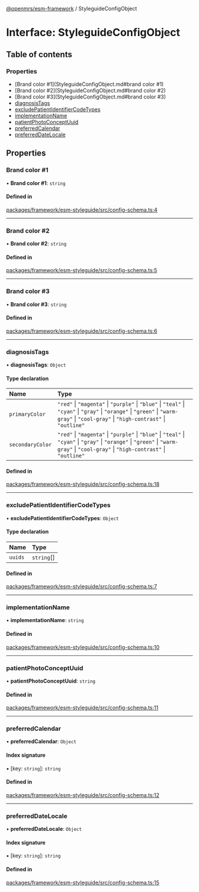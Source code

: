 [@openmrs/esm-framework](../API.md) / StyleguideConfigObject

# Interface: StyleguideConfigObject

## Table of contents

### Properties

- [Brand color #1](StyleguideConfigObject.md#brand color #1)
- [Brand color #2](StyleguideConfigObject.md#brand color #2)
- [Brand color #3](StyleguideConfigObject.md#brand color #3)
- [diagnosisTags](StyleguideConfigObject.md#diagnosistags)
- [excludePatientIdentifierCodeTypes](StyleguideConfigObject.md#excludepatientidentifiercodetypes)
- [implementationName](StyleguideConfigObject.md#implementationname)
- [patientPhotoConceptUuid](StyleguideConfigObject.md#patientphotoconceptuuid)
- [preferredCalendar](StyleguideConfigObject.md#preferredcalendar)
- [preferredDateLocale](StyleguideConfigObject.md#preferreddatelocale)

## Properties

### Brand color #1

• **Brand color #1**: `string`

#### Defined in

[packages/framework/esm-styleguide/src/config-schema.ts:4](https://github.com/openmrs/openmrs-esm-core/blob/main/packages/framework/esm-styleguide/src/config-schema.ts#L4)

___

### Brand color #2

• **Brand color #2**: `string`

#### Defined in

[packages/framework/esm-styleguide/src/config-schema.ts:5](https://github.com/openmrs/openmrs-esm-core/blob/main/packages/framework/esm-styleguide/src/config-schema.ts#L5)

___

### Brand color #3

• **Brand color #3**: `string`

#### Defined in

[packages/framework/esm-styleguide/src/config-schema.ts:6](https://github.com/openmrs/openmrs-esm-core/blob/main/packages/framework/esm-styleguide/src/config-schema.ts#L6)

___

### diagnosisTags

• **diagnosisTags**: `Object`

#### Type declaration

| Name | Type |
| :------ | :------ |
| `primaryColor` | ``"red"`` \| ``"magenta"`` \| ``"purple"`` \| ``"blue"`` \| ``"teal"`` \| ``"cyan"`` \| ``"gray"`` \| ``"orange"`` \| ``"green"`` \| ``"warm-gray"`` \| ``"cool-gray"`` \| ``"high-contrast"`` \| ``"outline"`` |
| `secondaryColor` | ``"red"`` \| ``"magenta"`` \| ``"purple"`` \| ``"blue"`` \| ``"teal"`` \| ``"cyan"`` \| ``"gray"`` \| ``"orange"`` \| ``"green"`` \| ``"warm-gray"`` \| ``"cool-gray"`` \| ``"high-contrast"`` \| ``"outline"`` |

#### Defined in

[packages/framework/esm-styleguide/src/config-schema.ts:18](https://github.com/openmrs/openmrs-esm-core/blob/main/packages/framework/esm-styleguide/src/config-schema.ts#L18)

___

### excludePatientIdentifierCodeTypes

• **excludePatientIdentifierCodeTypes**: `Object`

#### Type declaration

| Name | Type |
| :------ | :------ |
| `uuids` | `string`[] |

#### Defined in

[packages/framework/esm-styleguide/src/config-schema.ts:7](https://github.com/openmrs/openmrs-esm-core/blob/main/packages/framework/esm-styleguide/src/config-schema.ts#L7)

___

### implementationName

• **implementationName**: `string`

#### Defined in

[packages/framework/esm-styleguide/src/config-schema.ts:10](https://github.com/openmrs/openmrs-esm-core/blob/main/packages/framework/esm-styleguide/src/config-schema.ts#L10)

___

### patientPhotoConceptUuid

• **patientPhotoConceptUuid**: `string`

#### Defined in

[packages/framework/esm-styleguide/src/config-schema.ts:11](https://github.com/openmrs/openmrs-esm-core/blob/main/packages/framework/esm-styleguide/src/config-schema.ts#L11)

___

### preferredCalendar

• **preferredCalendar**: `Object`

#### Index signature

▪ [key: `string`]: `string`

#### Defined in

[packages/framework/esm-styleguide/src/config-schema.ts:12](https://github.com/openmrs/openmrs-esm-core/blob/main/packages/framework/esm-styleguide/src/config-schema.ts#L12)

___

### preferredDateLocale

• **preferredDateLocale**: `Object`

#### Index signature

▪ [key: `string`]: `string`

#### Defined in

[packages/framework/esm-styleguide/src/config-schema.ts:15](https://github.com/openmrs/openmrs-esm-core/blob/main/packages/framework/esm-styleguide/src/config-schema.ts#L15)
